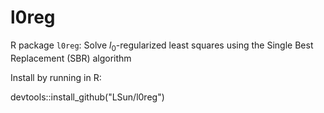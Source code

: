 # l0reg

R package `l0reg`: Solve $l_0$-regularized least squares using the Single Best Replacement (SBR) algorithm

Install by running in R:

devtools::install_github("LSun/l0reg")
